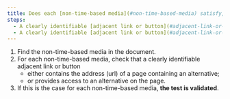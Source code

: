 ```yaml
---
title: Does each [non-time-based media](#non-time-based-media) satisfy, if necessary, one of these conditions (excluding special cases)?
steps:
  - A clearly identifiable [adjacent link or button](#adjacent-link-or-button) leads to a page containing an alternative.
  - A clearly identifiable [adjacent link or button](#adjacent-link-or-button) leads to an alternative on the page.
---
```


1. Find the non-time-based media in the document.
2. For each non-time-based media, check that a clearly identifiable adjacent link or button
   - either contains the address (url) of a page containing an alternative;
   - or provides access to an alternative on the page.
3. If this is the case for each non-time-based media, **the test is validated**.
